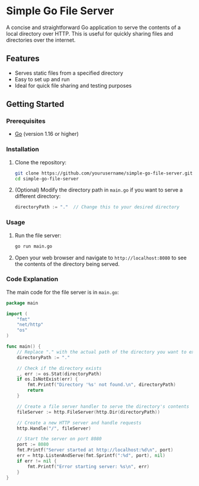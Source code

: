 # Simple Go File Server

A concise and straightforward Go application to serve the contents of a local directory over HTTP. This is useful for quickly sharing files and directories over the internet.

## Features

- Serves static files from a specified directory
- Easy to set up and run
- Ideal for quick file sharing and testing purposes

## Getting Started

### Prerequisites

- [Go](https://golang.org/doc/install) (version 1.16 or higher)

### Installation

1. Clone the repository:

    ```sh
    git clone https://github.com/yourusername/simple-go-file-server.git
    cd simple-go-file-server
    ```

2. (Optional) Modify the directory path in `main.go` if you want to serve a different directory:

    ```go
    directoryPath := "."  // Change this to your desired directory
    ```

### Usage

1. Run the file server:

    ```sh
    go run main.go
    ```

2. Open your web browser and navigate to `http://localhost:8080` to see the contents of the directory being served.

### Code Explanation

The main code for the file server is in `main.go`:

```go
package main

import (
    "fmt"
    "net/http"
    "os"
)

func main() {
    // Replace "." with the actual path of the directory you want to expose.
    directoryPath := "."

    // Check if the directory exists
    _, err := os.Stat(directoryPath)
    if os.IsNotExist(err) {
        fmt.Printf("Directory '%s' not found.\n", directoryPath)
        return
    }

    // Create a file server handler to serve the directory's contents
    fileServer := http.FileServer(http.Dir(directoryPath))

    // Create a new HTTP server and handle requests
    http.Handle("/", fileServer)

    // Start the server on port 8080
    port := 8080
    fmt.Printf("Server started at http://localhost:%d\n", port)
    err = http.ListenAndServe(fmt.Sprintf(":%d", port), nil)
    if err != nil {
        fmt.Printf("Error starting server: %s\n", err)
    }
}
